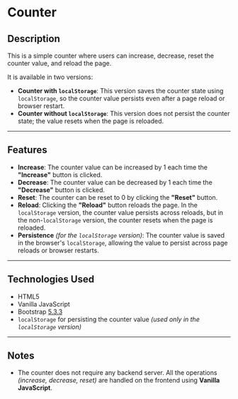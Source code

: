 # Counter

## Description

This is a simple counter where users can increase, decrease, reset the counter value, and reload the page.

It is available in two versions:

- **Counter with `localStorage`**: This version saves the counter state using `localStorage`, so the counter value persists even after a page reload or browser restart.
- **Counter without `localStorage`**: This version does not persist the counter state; the value resets when the page is reloaded.

---

## Features

- **Increase**: The counter value can be increased by 1 each time the **"Increase"** button is clicked.
- **Decrease**: The counter value can be decreased by 1 each time the **"Decrease"** button is clicked.
- **Reset**: The counter can be reset to 0 by clicking the **"Reset"** button.
- **Reload**: Clicking the **"Reload"** button reloads the page. In the `localStorage` version, the counter value persists across reloads, but in the non-`localStorage` version, the counter resets when the page is reloaded.
- **Persistence** _(for the `localStorage` version)_: The counter value is saved in the browser's `localStorage`, allowing the value to persist across page reloads or browser restarts.

---

## Technologies Used

- HTML5
- Vanilla JavaScript
- Bootstrap [5.3.3](https://getbootstrap.com/docs/5.3/getting-started/introduction/)
- `localStorage` for persisting the counter value _(used only in the `localStorage` version)_

---

## Notes

- The counter does not require any backend server. All the operations _(increase, decrease, reset)_ are handled on the frontend using **Vanilla JavaScript**.
